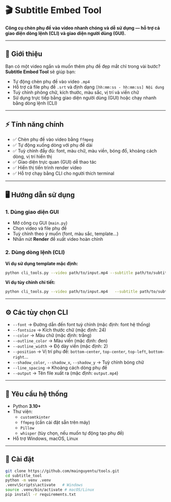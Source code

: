 # 🎬 Subtitle Embed Tool  

**Công cụ chèn phụ đề vào video nhanh chóng và dễ sử dụng — hỗ trợ cả giao diện dòng lệnh (CLI) và giao diện người dùng (GUI).**  

---

## 🌟 Giới thiệu  

Bạn có một video ngắn và muốn thêm phụ đề đẹp mắt chỉ trong vài bước? **Subtitle Embed Tool** sẽ giúp bạn:  
- Tự động chèn phụ đề vào video `.mp4`  
- Hỗ trợ cả file phụ đề `.srt` và định dạng `[hh:mm:ss - hh:mm:ss] Nội dung`  
- Tuỳ chỉnh phông chữ, kích thước, màu sắc, vị trí và viền chữ  
- Sử dụng trực tiếp bằng giao diện người dùng (GUI) hoặc chạy nhanh bằng dòng lệnh (CLI)  

---

## ⚡ Tính năng chính  

- ✅ Chèn phụ đề vào video bằng `ffmpeg`  
- ✅ Tự động xuống dòng với phụ đề dài  
- ✅ Tuỳ chỉnh đầy đủ: font, màu chữ, màu viền, bóng đổ, khoảng cách dòng, vị trí hiển thị  
- ✅ Giao diện trực quan (GUI) dễ thao tác  
- ✅ Hiển thị tiến trình render video  
- ✅ Hỗ trợ chạy bằng CLI cho người thích terminal  

---

## 🖥️ Hướng dẫn sử dụng  

### 1. Dùng giao diện GUI  
- Mở công cụ GUI (`main.py`)  
- Chọn video và file phụ đề  
- Tuỳ chỉnh theo ý muốn (font, màu sắc, template...)  
- Nhấn nút **Render** để xuất video hoàn chỉnh  

### 2. Dùng dòng lệnh (CLI)  

**Ví dụ sử dụng template mặc định:**  
```bash
python cli_tools.py --video path/to/input.mp4 --subtitle path/to/subtitles.srt --template default --output path/to/output.mp4
```

**Ví dụ tùy chỉnh chi tiết:**  
```bash
python cli_tools.py --video path/to/input.mp4   --subtitle path/to/subtitles.srt   --font path/to/font.ttf   --fontsize 24   --color white   --outline_color black   --outline_width 2   --position bottom-center   --output path/to/output.mp4
```

---

## ⚙️ Các tùy chọn CLI  

- `--font` → Đường dẫn đến font tuỳ chỉnh (mặc định: font hệ thống)  
- `--fontsize` → Kích thước chữ (mặc định: 24)  
- `--color` → Màu chữ (mặc định: trắng)  
- `--outline_color` → Màu viền (mặc định: đen)  
- `--outline_width` → Độ dày viền (mặc định: 2)  
- `--position` → Vị trí phụ đề: `bottom-center`, `top-center`, `top-left`, `bottom-right`...  
- `--shadow_color`, `--shadow_x`, `--shadow_y` → Tuỳ chỉnh bóng chữ  
- `--line_spacing` → Khoảng cách dòng phụ đề  
- `--output` → Tên file xuất ra (mặc định: `output.mp4`)  

---

## 🔧 Yêu cầu hệ thống  

- Python **3.10+**  
- Thư viện:  
  - `customtkinter`  
  - `ffmpeg` (cần cài đặt sẵn trên máy)  
  - `Pillow`  
  - `whisper` (tùy chọn, nếu muốn tự động tạo phụ đề)  
- Hỗ trợ Windows, macOS, Linux  

---

## 🚀 Cài đặt  

```bash
git clone https://github.com/mainguyentu/tools.git
cd subtitle_tool
python -m venv .venv
.venv\Scripts\activate   # Windows
source .venv/bin/activate # macOS/Linux
pip install -r requirements.txt
```